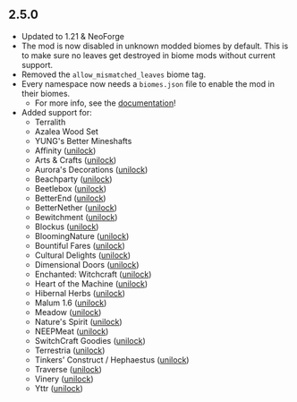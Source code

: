 ## 2.5.0
- Updated to 1.21 & NeoForge
- The mod is now disabled in unknown modded biomes by default. This is to make sure no leaves get destroyed in biome mods without current support.
- Removed the `allow_mismatched_leaves` biome tag.
- Every namespace now needs a `biomes.json` file to enable the mod in their biomes.
  - For more info, see the [documentation](https://docs.teamdiopside.nl/separated-leaves/biomes-and-structures)!
- Added support for:
  - Terralith
  - Azalea Wood Set
  - YUNG's Better Mineshafts
  - Affinity ([unilock](https://github.com/unilock))
  - Arts & Crafts ([unilock](https://github.com/unilock))
  - Aurora's Decorations ([unilock](https://github.com/unilock))
  - Beachparty ([unilock](https://github.com/unilock))
  - Beetlebox ([unilock](https://github.com/unilock))
  - BetterEnd ([unilock](https://github.com/unilock))
  - BetterNether ([unilock](https://github.com/unilock))
  - Bewitchment ([unilock](https://github.com/unilock))
  - Blockus ([unilock](https://github.com/unilock))
  - BloomingNature ([unilock](https://github.com/unilock))
  - Bountiful Fares ([unilock](https://github.com/unilock))
  - Cultural Delights ([unilock](https://github.com/unilock))
  - Dimensional Doors ([unilock](https://github.com/unilock))
  - Enchanted: Witchcraft ([unilock](https://github.com/unilock))
  - Heart of the Machine ([unilock](https://github.com/unilock))
  - Hibernal Herbs ([unilock](https://github.com/unilock))
  - Malum 1.6 ([unilock](https://github.com/unilock))
  - Meadow ([unilock](https://github.com/unilock))
  - Nature's Spirit ([unilock](https://github.com/unilock))
  - NEEPMeat ([unilock](https://github.com/unilock))
  - SwitchCraft Goodies ([unilock](https://github.com/unilock))
  - Terrestria ([unilock](https://github.com/unilock))
  - Tinkers' Construct / Hephaestus ([unilock](https://github.com/unilock))
  - Traverse ([unilock](https://github.com/unilock))
  - Vinery ([unilock](https://github.com/unilock))
  - Yttr ([unilock](https://github.com/unilock))